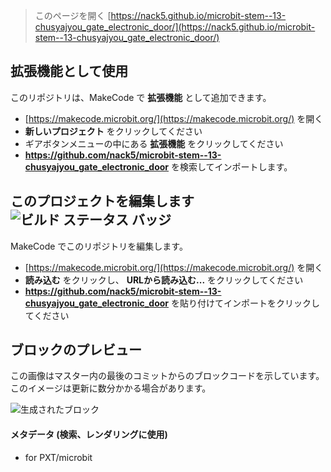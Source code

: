 
> このページを開く [https://nack5.github.io/microbit-stem--13-chusyajyou_gate_electronic_door/](https://nack5.github.io/microbit-stem--13-chusyajyou_gate_electronic_door/)

## 拡張機能として使用

このリポジトリは、MakeCode で **拡張機能** として追加できます。

* [https://makecode.microbit.org/](https://makecode.microbit.org/) を開く
* **新しいプロジェクト** をクリックしてください
* ギアボタンメニューの中にある **拡張機能** をクリックしてください
* **https://github.com/nack5/microbit-stem--13-chusyajyou_gate_electronic_door** を検索してインポートします。

## このプロジェクトを編集します ![ビルド ステータス バッジ](https://github.com/nack5/microbit-stem--13-chusyajyou_gate_electronic_door/workflows/MakeCode/badge.svg)

MakeCode でこのリポジトリを編集します。

* [https://makecode.microbit.org/](https://makecode.microbit.org/) を開く
* **読み込む** をクリックし、 **URLから読み込む...** をクリックしてください
* **https://github.com/nack5/microbit-stem--13-chusyajyou_gate_electronic_door** を貼り付けてインポートをクリックしてください

## ブロックのプレビュー

この画像はマスター内の最後のコミットからのブロックコードを示しています。
このイメージは更新に数分かかる場合があります。

![生成されたブロック](https://github.com/nack5/microbit-stem--13-chusyajyou_gate_electronic_door/raw/master/.github/makecode/blocks.png)

#### メタデータ (検索、レンダリングに使用)

* for PXT/microbit
<script src="https://makecode.com/gh-pages-embed.js"></script><script>makeCodeRender("{{ site.makecode.home_url }}", "{{ site.github.owner_name }}/{{ site.github.repository_name }}");</script>
